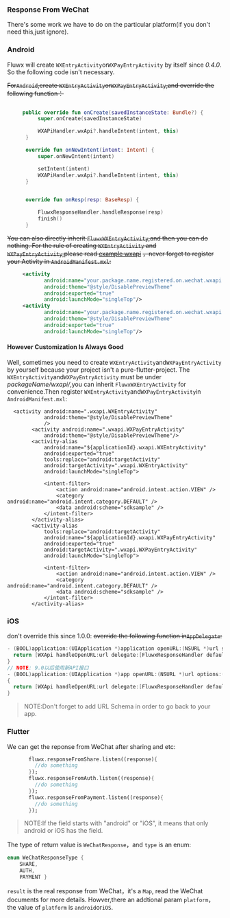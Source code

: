 ### Response From WeChat
There's some work we have to do on the particular platform(if you don't need this,just ignore).

### Android
Fluwx will create `WXEntryActivity`or`WXPayEntryActivity` by itself since *0.4.0*. So the following
code isn't necessary.

~~For`Android`,create `WXEntryActivity`or`WXPayEntryActivity`,and override the following function：~~
```kotlin

     public override fun onCreate(savedInstanceState: Bundle?) {
          super.onCreate(savedInstanceState)

          WXAPiHandler.wxApi?.handleIntent(intent, this)
      }

      override fun onNewIntent(intent: Intent) {
          super.onNewIntent(intent)

          setIntent(intent)
          WXAPiHandler.wxApi?.handleIntent(intent, this)
      }


      override fun onResp(resp: BaseResp) {

          FluwxResponseHandler.handleResponse(resp)
          finish()
      }
```
~~You can also directly inherit `FluwxWXEntryActivity`,and then you can do nothing.
For the rule of creating `WXEntryActivity` and `WXPayEntryActivity`,please read [example wxapi](https://github.com/OpenFlutter/fluwx/tree/master/example/android/app/src/main/kotlin/net/sourceforge/simcpux/wxapi )~~
~~，never forget to register your Activity in `AndroidManifest.mxl`:~~
```xml
     <activity
            android:name="your.package.name.registered.on.wechat.wxapi.WXEntryActivity"
            android:theme="@style/DisablePreviewTheme"
            android:exported="true"
            android:launchMode="singleTop"/>
     <activity
            android:name="your.package.name.registered.on.wechat.wxapi.WXPayEntryActivity"
            android:theme="@style/DisablePreviewTheme"
            android:exported="true"
            android:launchMode="singleTop"/>

```
#### However Customization Is Always Good
Well, sometimes you need to create `WXEntryActivity`and`WXPayEntryActivity` by yourself because your project isn't
a pure-flutter-project. The `WXEntryActivity`and`WXPayEntryActivity` must be under *packageName/wxapi/*,you
can inherit `FluwxWXEntryActivity` for convenience.Then register `WXEntryActivity`and`WXPayEntryActivity`in
 `AndroidManifest.mxl`:
 ```
   <activity android:name=".wxapi.WXEntryActivity"
             android:theme="@style/DisablePreviewTheme"
             />
         <activity android:name=".wxapi.WXPayEntryActivity"
             android:theme="@style/DisablePreviewTheme"/>
         <activity-alias
             android:name="${applicationId}.wxapi.WXEntryActivity"
             android:exported="true"
             tools:replace="android:targetActivity"
             android:targetActivity=".wxapi.WXEntryActivity"
             android:launchMode="singleTop">

             <intent-filter>
                 <action android:name="android.intent.action.VIEW" />
                 <category android:name="android.intent.category.DEFAULT" />
                 <data android:scheme="sdksample" />
             </intent-filter>
         </activity-alias>
         <activity-alias
             tools:replace="android:targetActivity"
             android:name="${applicationId}.wxapi.WXPayEntryActivity"
             android:exported="true"
             android:targetActivity=".wxapi.WXPayEntryActivity"
             android:launchMode="singleTop">

             <intent-filter>
                 <action android:name="android.intent.action.VIEW" />
                 <category android:name="android.intent.category.DEFAULT" />
                 <data android:scheme="sdksample" />
             </intent-filter>
         </activity-alias>

 ```
### iOS
don't override this since 1.0.0:
~~override the following function in`AppDelegate`:~~
```objective-c
- (BOOL)application:(UIApplication *)application openURL:(NSURL *)url sourceApplication:(NSString *)sourceApplication annotation:(id)annotation {
  return [WXApi handleOpenURL:url delegate:[FluwxResponseHandler defaultManager]];
}
// NOTE: 9.0以后使用新API接口
- (BOOL)application:(UIApplication *)app openURL:(NSURL *)url options:(NSDictionary<NSString*, id> *)options
{
  return [WXApi handleOpenURL:url delegate:[FluwxResponseHandler defaultManager]];
}

```

> NOTE:Don't forget to add URL Schema in order to go back to  your app.

### Flutter
We can get the reponse from WeChat after sharing and etc:
```dart
       fluwx.responseFromShare.listen((response){
         //do something
       });
       fluwx.responseFromAuth.listen((response){
         //do something
       });
       fluwx.responseFromPayment.listen((response){
         //do something
       });
```
> NOTE:If the field starts with "android" or "iOS", it means that only android or iOS has the field.

The type of return value is `WeChatResponse`，and  `type` is an enum:
```dart
enum WeChatResponseType {
    SHARE,
    AUTH,
    PAYMENT }
```
`result` is the real response from WeChat，it's a `Map`, read the WeChat documents for more details.
Howver,there an addtional param  `platform`，the value of `platform` is `android`or`iOS`.
